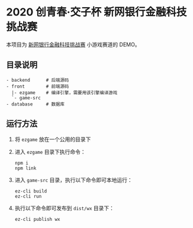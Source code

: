 # 2020 创青春·交子杯 新网银行金融科技挑战赛

本项目为 [新网银行金融科技挑战赛](https://www.kesci.com/custom_landing/xwbank) 小游戏赛道的 DEMO。

## 目录说明

```text
- backend      # 后端源码
- front        # 前端源码
  |- ezgame    # 编译引擎，需要用该引擎编译游戏
  `- game-src
- database     # 数据库
```

## 运行方法

1. 将 `ezgame` 放在一个公用的目录下
2. 进入 `ezgame` 目录下执行命令：

   ```shell
   npm i
   npm link
   ```

3. 进入 `game-src` 目录，执行以下命令即可本地运行：

   ```shell
   ez-cli build
   ez-cli run
   ```

4. 执行以下命令即可发布到 `dist/wx` 目录下：

   ```shell
   ez-cli publish wx
   ```
